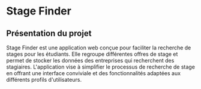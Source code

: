 # Stage Finder

## Présentation du projet
Stage Finder est une application web conçue pour faciliter la recherche de stages pour les étudiants. Elle regroupe différentes offres de stage et permet de stocker les données des entreprises qui recherchent des stagiaires. L'application vise à simplifier le processus de recherche de stage en offrant une interface conviviale et des fonctionnalités adaptées aux différents profils d'utilisateurs.
